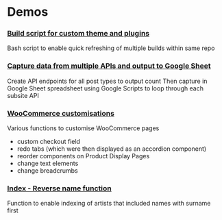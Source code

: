 # Demos

### [Build script for custom theme and plugins](https://github.com/yodiyo/code-demos/blob/main/cleanandbuild.sh)
Bash script to enable quick refreshing of multiple builds within same repo

### [Capture data from multiple APIs and output to Google Sheet](https://github.com/yodiyo/code-demos/tree/main/data-crunching)
Create API endpoints for all post types to output count
Then capture in Google Sheet spreadsheet using Google Scripts to loop through each subsite API
### [WooCommerce customisations](https://github.com/yodiyo/code-demos/tree/main/woocommerce-customisations/functions.php)
Various functions to customise WooCommerce pages
- custom checkout field
- redo tabs (which were then displayed as an accordion component)
- reorder components on Product Display Pages
- change text elements
- change breadcrumbs

### [Index - Reverse name function](https://github.com/yodiyo/code-demos/tree/main/artist-function-reverse-name.php)
Function to enable indexing of artists that included names with surname first
